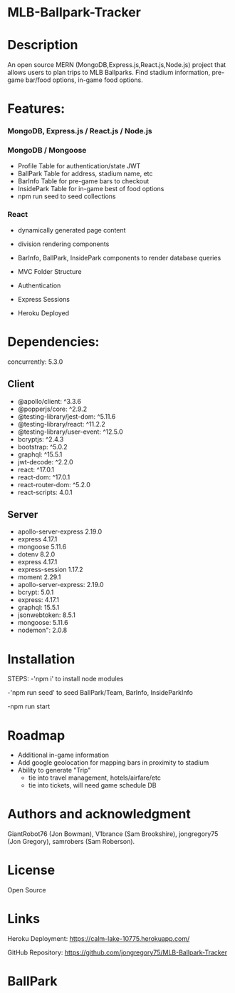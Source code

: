 # MLB-Ballpark-Tracker

# Description

An open source MERN (MongoDB,Express.js,React.js,Node.js) project that allows users to plan trips to MLB Ballparks. Find stadium information, pre-game bar/food options, in-game food options.

# Features:

### MongoDB, Express.js / React.js / Node.js

### MongoDB / Mongoose

- Profile Table for authentication/state JWT
- BallPark Table for address, stadium name, etc
- BarInfo Table for pre-game bars to checkout
- InsidePark Table for in-game best of food options
- npm run seed to seed collections

### React

- dynamically generated page content
- division rendering components
- BarInfo, BallPark, InsidePark components to render database queries

- MVC Folder Structure
- Authentication
- Express Sessions
- Heroku Deployed

# Dependencies:

concurrently: 5.3.0

## Client

- @apollo/client: ^3.3.6
- @popperjs/core: ^2.9.2
- @testing-library/jest-dom: ^5.11.6
- @testing-library/react: ^11.2.2
- @testing-library/user-event: ^12.5.0
- bcryptjs: ^2.4.3
- bootstrap: ^5.0.2
- graphql: ^15.5.1
- jwt-decode: ^2.2.0
- react: ^17.0.1
- react-dom: ^17.0.1
- react-router-dom: ^5.2.0
- react-scripts: 4.0.1

## Server

- apollo-server-express 2.19.0
- express 4.17.1
- mongoose 5.11.6
- dotenv 8.2.0
- express 4.17.1
- express-session 1.17.2
- moment 2.29.1
- apollo-server-express: 2.19.0
- bcrypt: 5.0.1
- express: 4.17.1
- graphql: 15.5.1
- jsonwebtoken: 8.5.1
- mongoose: 5.11.6
- nodemon": 2.0.8

# Installation

STEPS:
-'npm i' to install node modules

-'npm run seed' to seed BallPark/Team, BarInfo, InsideParkInfo

-npm run start

# Roadmap

- Additional in-game information
- Add google geolocation for mapping bars in proximity to stadium
- Ability to generate "Trip"
  - tie into travel management, hotels/airfare/etc
  - tie into tickets, will need game schedule DB

# Authors and acknowledgment

GiantRobot76 (Jon Bowman),
V1brance (Sam Brookshire),
jongregory75 (Jon Gregory),
samrobers (Sam Roberson).

# License

Open Source

# Links

Heroku Deployment: https://calm-lake-10775.herokuapp.com/

GitHub Repository: https://github.com/jongregory75/MLB-Ballpark-Tracker
# BallPark
